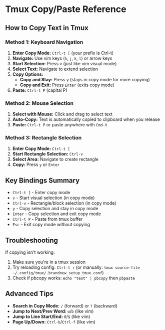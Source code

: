 # Tmux Copy/Paste Reference

## How to Copy Text in Tmux

### Method 1: Keyboard Navigation
1. **Enter Copy Mode:** `Ctrl-t [` (your prefix is Ctrl-t)
2. **Navigate:** Use vim keys (`h`, `j`, `k`, `l`) or arrow keys
3. **Start Selection:** Press `v` (just like vim visual mode)
4. **Select Text:** Navigate to extend selection
5. **Copy Options:**
   - **Copy and Stay:** Press `y` (stays in copy mode for more copying)
   - **Copy and Exit:** Press `Enter` (exits copy mode)
6. **Paste:** `Ctrl-t P` (capital P)

### Method 2: Mouse Selection
1. **Select with Mouse:** Click and drag to select text
2. **Auto-Copy:** Text is automatically copied to clipboard when you release
3. **Paste:** `Ctrl-t P` or paste anywhere with `Cmd-V`

### Method 3: Rectangle Selection
1. **Enter Copy Mode:** `Ctrl-t [`
2. **Start Rectangle Selection:** `Ctrl-v`
3. **Select Area:** Navigate to create rectangle
4. **Copy:** Press `y` or `Enter`

## Key Bindings Summary

- `Ctrl-t [` - Enter copy mode
- `v` - Start visual selection (in copy mode)
- `Ctrl-v` - Rectangle/block selection (in copy mode)
- `y` - Copy selection and stay in copy mode
- `Enter` - Copy selection and exit copy mode
- `Ctrl-t P` - Paste from tmux buffer
- `Esc` - Exit copy mode without copying

## Troubleshooting

If copying isn't working:
1. Make sure you're in a tmux session
2. Try reloading config: `Ctrl-t r` (or manually: `tmux source-file ~/.config/tmux/.brandnew_setup_tmux.conf`)
3. Check if pbcopy works: `echo "test" | pbcopy` then `pbpaste`

## Advanced Tips

- **Search in Copy Mode:** `/` (forward) or `?` (backward)
- **Jump to Next/Prev Word:** `w`/`b` (like vim)
- **Jump to Line Start/End:** `0`/`$` (like vim)
- **Page Up/Down:** `Ctrl-b`/`Ctrl-f` (like vim)